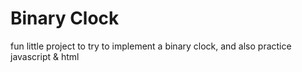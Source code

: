 # Binary Clock
fun little project to try to implement a binary clock, and also practice javascript & html
